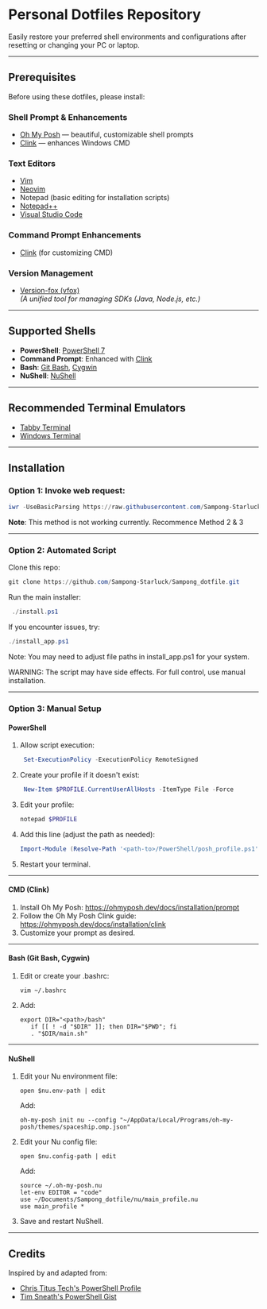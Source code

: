 # Personal Dotfiles Repository

Easily restore your preferred shell environments and configurations after resetting or changing your PC or laptop.

---

## Prerequisites

Before using these dotfiles, please install:

### Shell Prompt & Enhancements
- [Oh My Posh](https://ohmyposh.dev) — beautiful, customizable shell prompts
- [Clink](https://github.com/chrisant996/clink) — enhances Windows CMD

### Text Editors
- [Vim](https://www.vim.org/)
- [Neovim](https://neovim.io/)
- Notepad (basic editing for installation scripts)
- [Notepad++](https://notepad-plus-plus.org/)
- [Visual Studio Code](https://code.visualstudio.com/)

### Command Prompt Enhancements
- [Clink](https://github.com/chrisant996/clink) (for customizing CMD)

### Version Management
- [Version-fox (vfox)](https://github.com/version-fox/vfox)  
  *(A unified tool for managing SDKs (Java, Node.js, etc.)*

---

## Supported Shells

- **PowerShell**: [PowerShell 7](https://learn.microsoft.com/en-us/powershell/scripting/overview?view=powershell-7.4)
- **Command Prompt**: Enhanced with [Clink](https://github.com/chrisant996/clink)
- **Bash**: [Git Bash](https://git-scm.com/), [Cygwin](https://cygwin.com/)
- **NuShell**: [NuShell](https://www.nushell.sh/)

---

## Recommended Terminal Emulators

- [Tabby Terminal](https://tabby.sh/)
- [Windows Terminal](https://github.com/microsoft/terminal)

---

## Installation

### Option 1: Invoke web request:

```powershell
iwr -UseBasicParsing https://raw.githubusercontent.com/Sampong-Starluck/Sampong_dotfile/master/install_app.ps1 | iex
```
**Note**: This method is not working currently. Recommence Method 2 & 3

---

### Option 2: Automated Script
Clone this repo:
   ```powershell
   git clone https://github.com/Sampong-Starluck/Sampong_dotfile.git
   ```

Run the main installer:
   ```powershell
    ./install.ps1
   ```

   If you encounter issues, try:
   ```powershell
   ./install_app.ps1
   ```

   Note: You may need to adjust file paths in install_app.ps1 for your system.

WARNING: The script may have side effects. For full control, use manual installation.

---

### Option 3: Manual Setup

#### PowerShell

1. Allow script execution:
   ```powershell
    Set-ExecutionPolicy -ExecutionPolicy RemoteSigned
   ```

2. Create your profile if it doesn't exist:
   ```powershell
    New-Item $PROFILE.CurrentUserAllHosts -ItemType File -Force
   ```

3. Edit your profile:
   ```powershell
   notepad $PROFILE
   ```

4. Add this line (adjust the path as needed):
   ```powershell
   Import-Module (Resolve-Path '<path-to>/PowerShell/posh_profile.ps1')
   ```
5. Restart your terminal.

---

#### CMD (Clink)

1. Install Oh My Posh: https://ohmyposh.dev/docs/installation/prompt
2. Follow the Oh My Posh Clink guide: https://ohmyposh.dev/docs/installation/clink
3. Customize your prompt as desired.

---

#### Bash (Git Bash, Cygwin)

1. Edit or create your .bashrc:
   ```shell
   vim ~/.bashrc
   ```

2. Add:
   ```shell
   export DIR="<path>/bash"
      if [[ ! -d "$DIR" ]]; then DIR="$PWD"; fi
      . "$DIR/main.sh"
   ```
---

#### NuShell

1. Edit your Nu environment file:
   ```shell
   open $nu.env-path | edit
   ```
   Add:
      ```shell
      oh-my-posh init nu --config "~/AppData/Local/Programs/oh-my-posh/themes/spaceship.omp.json"
      ```

2. Edit your Nu config file:
   ```shell
   open $nu.config-path | edit
   ```

   Add:
   ```shell
   source ~/.oh-my-posh.nu
   let-env EDITOR = "code"
   use ~/Documents/Sampong_dotfile/nu/main_profile.nu
   use main_profile *
   ```

3. Save and restart NuShell.

---

## Credits

Inspired by and adapted from:
- [Chris Titus Tech's PowerShell Profile](https://github.com/ChrisTitusTech/powershell-profile)
- [Tim Sneath's PowerShell Gist](https://gist.github.com/timsneath/19867b12eee7fd5af2ba)

